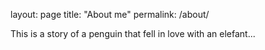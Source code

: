 layout: page
title: "About me"
permalink: /about/

This is a story of a penguin that fell in love with an elefant...
